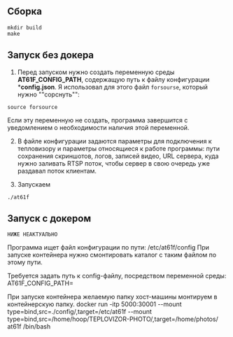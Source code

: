 ## Сборка
```
mkdir build
make
```



## Запуск без докера

1) Перед запуском нужно создать переменную среды **AT61F_CONFIG_PATH**, содержащую путь к файлу конфигурации ***config.json**. Я использовал для этого файл `forsourse`, который нужно ""сорснуть"":
```
source forsource
```
Если эту переменную не создать, программа завершится с уведомлением о необходимости наличия этой переменной.

2) В файле конфигурации задаются параметры для подключения к тепловизору и параметры относящиеся к работе программы: пути сохранения скриншотов, логов, записей видео, URL сервера, куда нужно заливать RTSP поток, чтобы сервер в свою очередь уже раздавал поток клиентам.

3) Запускаем
```
./at61f
```


## Запуск с докером


```
НИЖЕ НЕАКТУАЛЬНО
```

Программа ищет файл конфигурации по пути:
/etc/at61f/config
При запуске контейнера нужно смонтировать каталог с таким файлом по этому пути.

Требуется задать путь к config-файлу, посредством переменной среды:
AT61F_CONFIG_PATH=


При запуске контейнера желаемую папку хост-машины монтируем в контейнерскую папку.
docker run -itp 5000:30001 --mount type=bind,src=./config/,target=/etc/at61f --mount type=bind,src=/home/hoop/TEPLOVIZOR-PHOTO/,target=/home/photos/ at61f /bin/bash






